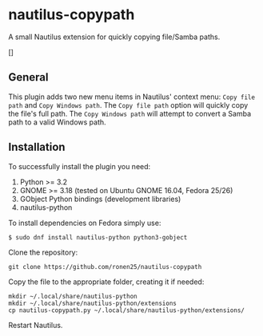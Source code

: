 # nautilus-copypath
A small Nautilus extension for quickly copying file/Samba paths.

[]

## General
This plugin adds two new menu items in Nautilus' context menu: `Copy file path` and `Copy Windows path`.
The `Copy file path` option will quickly copy the file's full path.
The `Copy Windows path` will attempt to convert a Samba path to a valid Windows path.

## Installation
To successfully install the plugin you need:
1. Python >= 3.2
2. GNOME >= 3.18 (tested on Ubuntu GNOME 16.04, Fedora 25/26)
3. GObject Python bindings (development libraries)
4. nautilus-python

To install dependencies on Fedora simply use:
```
$ sudo dnf install nautilus-python python3-gobject
```

Clone the repository:
```
git clone https://github.com/ronen25/nautilus-copypath
```

Copy the file to the appropriate folder, creating it if needed:
```
mkdir ~/.local/share/nautilus-python
mkdir ~/.local/share/nautilus-python/extensions
cp nautilus-copypath.py ~/.local/share/nautilus-python/extensions/
```

Restart Nautilus.

